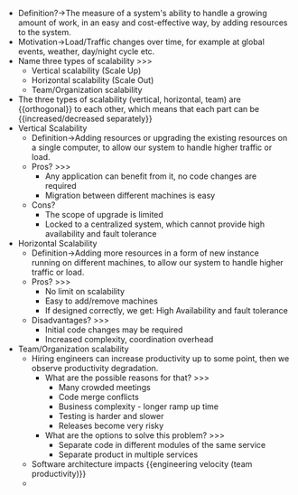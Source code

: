 - Definition?→The measure of a system's ability to handle a growing amount of work, in an easy and cost-effective way, by adding resources to the system.
- Motivation→Load/Traffic changes over time, for example at global events, weather, day/night cycle etc.
- Name three types of scalability >>>
    - Vertical scalability (Scale Up)
    - Horizontal scalability (Scale Out)
    - Team/Organization scalability 
- The three types of scalability (vertical, horizontal, team) are {{orthogonal}} to each other, which means that each part can be {{increased/decreased separately}} 
- Vertical Scalability
    - Definition→Adding resources or upgrading the existing resources on a single computer, to allow our system to handle higher traffic or load.
    - Pros? >>>
        - Any application can benefit from it, no code changes are required
        - Migration between different machines is easy
    - Cons?
        - The scope of upgrade is limited
        - Locked to a centralized system, which cannot provide high availability and fault tolerance
- Horizontal Scalability
    - Definition→Adding more resources in a form of new instance running on different machines, to allow our system to handle higher traffic or load.
    - Pros? >>>
        - No limit on scalability
        - Easy to add/remove machines
        - If designed correctly, we get: High Availability and fault tolerance
    - Disadvantages? >>>
        - Initial code changes may be required
        - Increased complexity, coordination overhead
- Team/Organization scalability 
    - Hiring engineers can increase productivity up to some point, then we observe productivity degradation. 
        - What are the possible reasons for that? >>>
            - Many crowded meetings
            - Code merge conflicts
            - Business complexity - longer ramp up time
            - Testing is harder and slower
            - Releases become very risky
        - What are the options to solve this problem? >>>
            - Separate code in different modules of the same service
            - Separate product in multiple services
    - Software architecture impacts {{engineering velocity (team productivity)}}
    - 
